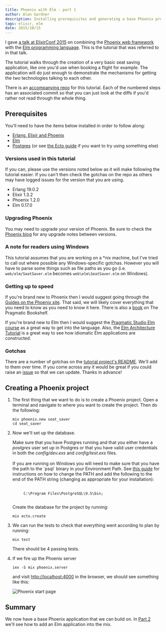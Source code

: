 ```yaml
---
title: Phoenix with Elm - part 1
author: Alan Gardner
description: Installing prerequisites and generating a base Phoenix project
tags: elixir, elm
date: 2015/10/15
---
```


<section class="callout">
  <p>I gave <a href="http://confreaks.tv/videos/elixirconf2015-phoenix-with-elm">a talk at ElixirConf 2015</a> on combining the <a href="http://www.phoenixframework.org/">Phoenix web framework</a> with the <a href="http://elm-lang.org">Elm programming language</a>. This is the tutorial that was referred to in that talk.</p>

  <p>The tutorial walks through the creation of a very basic seat saving application, like one you'd use when booking a flight for example. The application will do just enough to demonstrate the mechanisms for getting the two technologies talking to each other.</p>

  <p>There is an <a href="https://github.com/CultivateHQ/seat_saver-017">accompanying repo</a> for this tutorial. Each of the numbered steps has an associated commit so that you can just look at the diffs if you'd rather not read through the whole thing.</p>
</section>


## Prerequisites

You'll need to have the items below installed in order to follow along:

* [Erlang, Elixir and Phoenix](http://www.phoenixframework.org/docs/installation)
* [Elm](http://elm-lang.org/install)
* [Postgres](http://www.postgresql.org/download/) (or see [the Ecto guide](http://www.phoenixframework.org/docs/ecto-models) if you want to try using something else)

### Versions used in this tutorial

If you can, please use the versions noted below as it will make following the tutorial easier. If you can't then check the gotchas on the repo as others may have logged issues for the version that you are using.

* Erlang 19.0.2
* Elixir 1.3.2
* Phoenix 1.2.0
* Elm 0.17.0


### Upgrading Phoenix

You may need to upgrade your version of Phoenix. Be sure to check the [Phoenix blog](http://www.phoenixframework.org/blog) for any upgrade notes between versions.

### A note for readers using Windows

This tutorial assumes that you are working on a *nix machine, but I've tried to call out where possible any Windows-specific gotchas. However you will have to parse some things such as file paths as you go (i.e. `web/elm/SeatSaver.elm` becomes `web\elm\SeatSaver.elm` on Windows).

### Getting up to speed

If you're brand new to Phoenix then I would suggest going through the [Guides on the Phoenix site](http://www.phoenixframework.org/docs/overview). That said, we will likely cover everything that you need to know as you need to know it here. There is also a [book](https://pragprog.com/book/phoenix/programming-phoenix) on The Pragmatic Bookshelf.

If you're brand new to Elm then I would suggest the [Pragmatic Studio Elm course](https://pragmaticstudio.com/elm) as a great way to get into the language. Also, the [Elm Architecture Tutorial](https://github.com/evancz/elm-architecture-tutorial) is a great way to see how idiomatic Elm applications are constructed.


### Gotchas

There are a number of gotchas on the [tutorial project's README](https://github.com/CultivateHQ/seat_saver-017#gotchas). We'll add to them over time. If you come across any it would be great if you could raise an [issue](https://github.com/CultivateHQ/seat_saver-017/issues) so that we can update. Thanks in advance!


## Creating a Phoenix project

1. The first thing that we want to do is to create a Phoenix project. Open a terminal and navigate to where you want to create the project. Then do the following:

    ```shell
    mix phoenix.new seat_saver
    cd seat_saver
    ```

2. Now we'll set up the database.

    <div class="callout">
      Make sure that you have Postgres running and that you either have a <em>postgres</em> user set up in Postgres or that you have valid user credentials in both the <em>config/dev.exs</em> and <em>config/test.exs</em> files.
      <br>
      <br>
      If you are running on Windows you will need to make sure that you have the path to the `psql` binary in your Environment Path. See <a href="http://www.computerhope.com/issues/ch000549.htm#0">this guide</a> for instructions on how to change the PATH and add the following to the end of the PATH string (changing as appropriate for your installation):
      <br>
      <br>
      <code>
        C:\Program Files\PostgreSQL\9.5\bin;
      </code>
    </div>

    Create the database for the project by running:

    ```shell
    mix ecto.create
    ```

3. We can run the tests to check that everything went according to plan by running:

    ```shell
    mix test
    ```

    There should be 4 passing tests.

4. If we fire up the Phoenix server

    ```shell
    iex -S mix phoenix.server
    ```

    and visit <http://localhost:4000> in the browser, we should see something like this:

    ![Phoenix start page](/images/phoenix-elm/1.png)

## Summary

We now have a base Phoenix application that we can build on. In [Part 2](/posts/phoenix-elm-2) we'll see how to add an Elm application into the mix.
